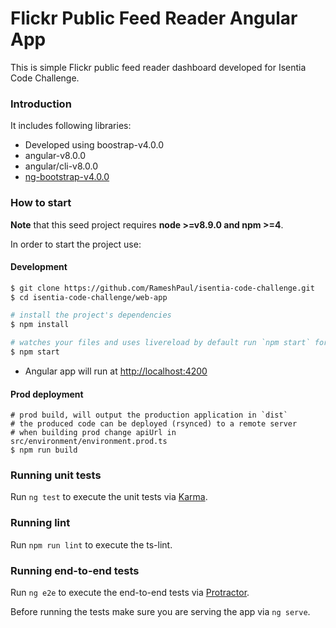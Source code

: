 # Flickr Public Feed Reader Angular App

This is simple Flickr public feed reader dashboard developed for Isentia Code Challenge.

### Introduction

It includes following libraries:

*   Developed using boostrap-v4.0.0
*   angular-v8.0.0
*   angular/cli-v8.0.0
*   [ng-bootstrap-v4.0.0](https://github.com/ng-bootstrap/)

### How to start

**Note** that this seed project requires **node >=v8.9.0 and npm >=4**.

In order to start the project use:

#### Development
```bash
$ git clone https://github.com/RameshPaul/isentia-code-challenge.git
$ cd isentia-code-challenge/web-app

# install the project's dependencies
$ npm install

# watches your files and uses livereload by default run `npm start` for a dev server. Navigate to `http://localhost:4200/`. The app will automatically reload if you change any of the source files.
$ npm start
```
* Angular app will run at [http://localhost:4200](http://localhost:4200)

#### Prod deployment
```
# prod build, will output the production application in `dist`
# the produced code can be deployed (rsynced) to a remote server
# when building prod change apiUrl in src/environment/environment.prod.ts
$ npm run build
```

### Running unit tests

Run `ng test` to execute the unit tests via [Karma](https://karma-runner.github.io).

### Running lint 

Run `npm run lint` to execute the ts-lint.

### Running end-to-end tests

Run `ng e2e` to execute the end-to-end tests via [Protractor](http://www.protractortest.org/).

Before running the tests make sure you are serving the app via `ng serve`.

